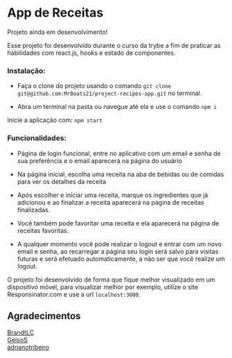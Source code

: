 <h1>App de Receitas</h1>

Projeto ainda em desenvolvimento!

Esse projeto foi desenvolvido durante o curso da trybe a fim de praticar as habilidades com react.js, hooks e estado de componentes.

<h3>Instalação:</h3>

- Faça o clone do projeto usando o comando `git clone git@github.com:MrBoats21/project-recipes-app.git` no terminal.

- Abra um terminal na pasta ou navegue até ela e use o comando `npm i`

Inicie a aplicação com:
  `npm start`
 
<h3>Funcionalidades:</h3>

- Página de login funcional, entre no aplicativo com um email e senha de sua preferência e o email aparecerá na página do usuário

- Na página inicial, escolha uma receita na aba de bebidas ou de comidas para ver os detalhes da receita

- Após escolher e iniciar uma receita, marque os ingredientes que já adicionou e ao finalizar a receita aparecerá na página de receitas finalizadas.

- Você também pode favoritar uma receita e ela aparecerá na página de receitas favoritas.

- A qualquer momento você pode realizar o logout e entrar com um novo email e senha, ao recarregar a página seu login será salvo para visitas futuras e será efetuado automaticamente, a não ser que você realize um logout.
  
O projeto foi desenvolvido de forma que fique melhor visualizado em um dispositivo móvel, para visualizar melhor por exemplo, utilize o site Responsinator.com e use a url `localhost:3000`.

<h2>Agradecimentos</h2>
<a href='https://github.com/BrandtLC'>BrandtLC</a> <br/>
<a href='https://github.com/GelsoS'>GelsoS</a> <br/>
<a href='https://github.com/adrianotribeiro'>adrianotribeiro</a> 


